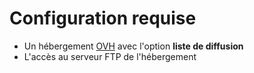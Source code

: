 # Configuration requise #

  * Un hébergement [OVH](http://www.ovh.com) avec l'option **liste de diffusion**
  * L'accès au serveur FTP de l'hébergement